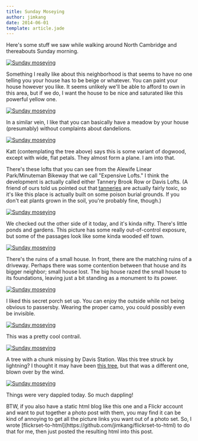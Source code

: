 ```yaml
---
title: Sunday Moseying
author: jimkang
date: 2014-06-01
template: article.jade
---
```


<section class="center-img-zone">
  Here's some stuff we saw while walking around North Cambridge and thereabouts Sunday morning.

  <a class="img-container" href="https://www.flickr.com/photos/ignignokt/14341308253/in/set-72157644546343690"><img src="https://farm3.staticflickr.com/2903/14341308253_c75873731c_c.jpg" alt="Sunday moseying" /></a>
</section>
<span class="more"></span>
<section class="center-img-zone">

  Something I really like about this neighborhood is that seems to have no one telling you your house has to be beige or whatever. You can paint your house however you like. It seems unlikely we'll be able to afford to own in this area, but if we do, I want the house to be nice and saturated like this powerful yellow one.

  <a class="img-container" href="https://www.flickr.com/photos/ignignokt/14321073655/in/set-72157644546343690"><img src="https://farm6.staticflickr.com/5547/14321073655_992f05a8e0_c.jpg" alt="Sunday moseying"></a>

  In a similar vein, I like that you can basically have a meadow by your house (presumably) without complaints about dandelions.

  <a class="img-container" href="https://www.flickr.com/photos/ignignokt/14321110075/in/set-72157644546343690"><img src="https://farm6.staticflickr.com/5530/14321110075_755b39c01c_c.jpg" alt="Sunday moseying"></a>

  Katt (contemplating the tree above) says this is some variant of dogwood, except with wide, flat petals. They almost form a plane. I am into that.
  
  There's these lofts that you can see from the Alewife Linear Park/Minuteman Bikeway that we call "Expensive Lofts." I think the development is actually called either Tannery Brook Row or Davis Lofts. (A friend of ours told us pointed out that <a href="http://en.wikipedia.org/wiki/Tanning">tanneries</a> are actually fairly toxic, so it's like this place is actually built on some poison burial grounds. If you don't eat plants grown in the soil, you're probably fine, though.)

  <a class="img-container" href="https://www.flickr.com/photos/ignignokt/14317718821/in/set-72157644546343690"><img src="https://farm3.staticflickr.com/2939/14317718821_4147c41344_c.jpg" alt="Sunday moseying"></a>

  We checked out the other side of it today, and it's kinda nifty. There's little ponds and gardens. This picture has some really out-of-control exposure, but some of the passages look like some kinda wooded elf town.
  
  <a class="img-container" href="https://www.flickr.com/photos/ignignokt/14134420119/in/set-72157644546343690"><img src="https://farm6.staticflickr.com/5114/14134420119_69b29bcd8f_c.jpg" alt="Sunday moseying"></a>

  There's the ruins of a small house. In front, there are the matching ruins of a driveway. Perhaps there was some contention between that house and its bigger neighbor; small house lost. The big house razed the small house to its foundations, leaving just a bit standing as a monument to its power.

  <a class="img-container" href="https://www.flickr.com/photos/ignignokt/14134529817/in/set-72157644546343690"><img src="https://farm3.staticflickr.com/2926/14134529817_9b62be418b_c.jpg" alt="Sunday moseying"></a>

  I liked this secret porch set up. You can enjoy the outside while not being obvious to passersby. Wearing the proper camo, you could possibly even be invisible.

  <a class="img-container" href="https://www.flickr.com/photos/ignignokt/14317713991/in/set-72157644546343690"><img src="https://farm3.staticflickr.com/2930/14317713991_e49c74cc95_c.jpg" alt="Sunday moseying"></a>

  This was a pretty cool contrail.  

  <a class="img-container" href="https://www.flickr.com/photos/ignignokt/14297907336/in/set-72157644546343690"><img src="https://farm6.staticflickr.com/5233/14297907336_c5d137a9ae_c.jpg" alt="Sunday moseying"></a>

  A tree with a chunk missing by Davis Station. Was this tree struck by lightning? I thought it may have been <a href="https://www.flickr.com/photos/ignignokt/8674311065/">this tree</a>, but that was a different one, blown over by the wind.

  <a class="img-container" href="https://www.flickr.com/photos/ignignokt/14134386578/in/set-72157644546343690"><img src="https://farm6.staticflickr.com/5315/14134386578_1edd0bd69c_c.jpg" alt="Sunday moseying"></a>

  Things were very dappled today. So much dappling!

</section>
BTW, if you also have a static html blog like this one and a Flickr account and want to put together a photo post with them, you may find it can be kind of annoying to get all the picture links you want out of a photo set. So, I wrote [flickrset-to-html](https://github.com/jimkang/flickrset-to-html) to do that for me, then just posted the resulting html into this post.


